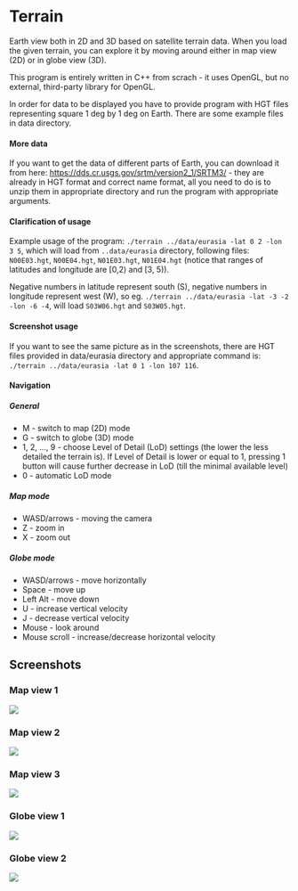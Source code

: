 # Terrain
Earth view both in 2D and 3D based on satellite terrain data. When you load the given terrain, you can explore it by moving around either in map view (2D) or in globe view (3D). 

This program is entirely written in C++ from scrach - it uses OpenGL, but no external, third-party library for OpenGL.

In order for data to be displayed you have to provide program with HGT files representing square 1 deg by 1 deg on Earth. There are some example files in data directory. 

#### More data
If you want to get the data of different parts of Earth, you can download it from here: https://dds.cr.usgs.gov/srtm/version2_1/SRTM3/ - they are already in HGT format and correct name format, all you need to do is to unzip them in appropriate directory and run the program with appropriate arguments.

#### Clarification of usage
Example usage of the program: ```./terrain ../data/eurasia -lat 0 2 -lon 3 5```, which will load from ```..data/eurasia``` directory, following files: ```N00E03.hgt```, ```N00E04.hgt```, ```N01E03.hgt```, ```N01E04.hgt``` (notice that ranges of latitudes and longitude are [0,2) and [3, 5)). 

Negative numbers in latitude represent south (S), negative numbers in longitude represent west (W), so eg. ```./terrain ../data/eurasia -lat -3 -2 -lon -6 -4```, will load ```S03W06.hgt``` and ```S03W05.hgt```.

#### Screenshot usage
If you want to see the same picture as in the screenshots, there are HGT files provided in data/eurasia directory and appropriate command is: ```./terrain ../data/eurasia -lat 0 1 -lon 107 116```.

#### Navigation
##### General
* M - switch to map (2D) mode
* G - switch to globe (3D) mode
* 1, 2, ..., 9 - choose Level of Detail (LoD) settings (the lower the less detailed the terrain is). If Level of Detail is lower or equal to 1, pressing 1 button will cause further decrease in LoD (till the minimal available level)
* 0 - automatic LoD mode
##### Map mode
* WASD/arrows - moving the camera
* Z - zoom in
* X - zoom out
##### Globe mode
* WASD/arrows - move horizontally
* Space - move up
* Left Alt - move down
* U - increase vertical velocity
* J - decrease vertical velocity
* Mouse - look around
* Mouse scroll - increase/decrease horizontal velocity

Screenshots
---
### Map view 1
![](https://i.imgur.com/akx6tf2.png)

### Map view 2
![](https://i.imgur.com/6znMa2H.png)

### Map view 3
![](https://i.imgur.com/AzEOma8.png)

### Globe view 1
![](https://i.imgur.com/olVFbQj.png)

### Globe view 2
![](https://i.imgur.com/5bl3Nev.png)

